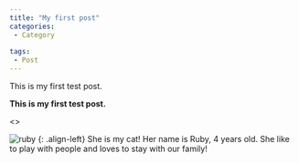 ```yaml
---
title: "My first post"
categories:
 - Category
 
tags:
 - Post
---
```


This is my first test post.

**This is my first test post.**

<<This is my first test post.>>

![ruby](https://github.com/mmistakes/minimal-mistakes/assets/89830875/6fe5606d-8fea-4bbb-a2a4-ecbf722da0e3)
{: .align-left}
She is my cat! Her name is Ruby, 4 years old. She like to play with people and loves to stay with our family!
